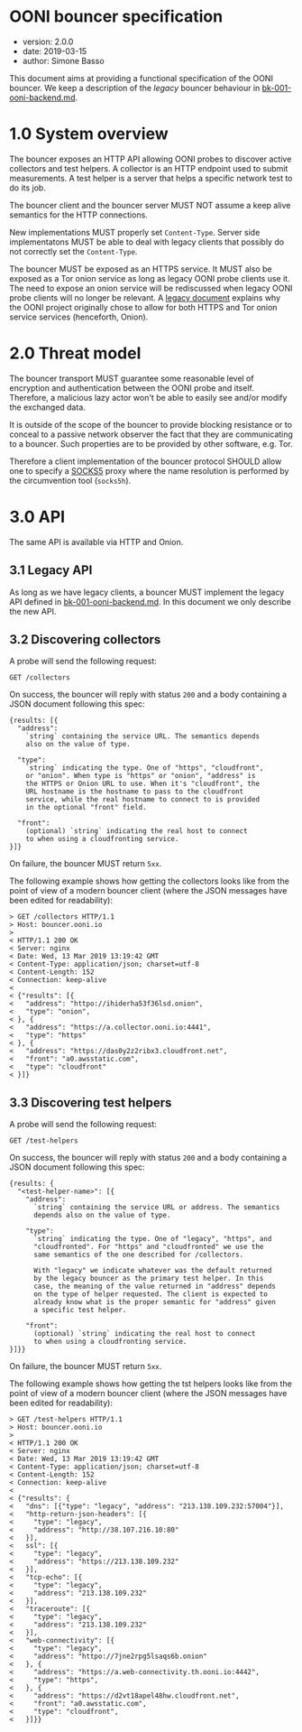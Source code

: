 # OONI bouncer specification

* version: 2.0.0
* date: 2019-03-15
* author: Simone Basso

This document aims at providing a functional specification of the
OONI bouncer. We keep a description of the _legacy_ bouncer behaviour
in [bk-001-ooni-backend.md](bk-001-ooni-backend.md).

# 1.0 System overview

The bouncer exposes an HTTP API allowing OONI probes to discover
active collectors and test helpers. A collector is an HTTP endpoint
used to submit measurements. A test helper is a server that helps
a specific network test to do its job.

The bouncer client and the bouncer server MUST NOT assume a keep
alive semantics for the HTTP connections.

New implementations MUST properly set `Content-Type`. Server side
implementatons MUST be able to deal with legacy clients that possibly
do not correctly set the `Content-Type`.

The bouncer MUST be exposed as an HTTPS service. It MUST also be exposed as
a Tor onion service as long as legacy OONI probe clients use it. The need
to expose an onion service will be rediscussed when legacy OONI probe
clients will no longer be relevant. A [legacy document](
https://ooni.torproject.org/docs/architecture.html)
explains why the OONI project originally chose to allow for both HTTPS
and Tor onion service services (henceforth, Onion).

# 2.0 Threat model

The bouncer transport MUST guarantee some reasonable level of encryption
and authentication between the OONI probe and itself. Therefore, a malicious
lazy actor won't be able to easily see and/or modify the exchanged data.

It is outside of the scope of the bouncer to provide blocking resistance or
to conceal to a passive network observer the fact that they are communicating to
a bouncer. Such properties are to be provided by other software, e.g. Tor.

Therefore a client implementation of the bouncer protocol SHOULD allow one
to specify a [SOCKS5](https://tools.ietf.org/html/rfc1928) proxy where the
name resolution is performed by the circumvention tool (`socks5h`).

# 3.0 API

The same API is available via HTTP and Onion.

## 3.1 Legacy API

As long as we have legacy clients, a bouncer MUST implement the legacy
API defined in [bk-001-ooni-backend.md](bk-001-ooni-backend.md). In
this document we only describe the new API.

## 3.2 Discovering collectors

A probe will send the following request:

    GET /collectors

On success, the bouncer will reply with status `200` and a body
containing a JSON document following this spec:

    {results: [{
      "address":
        `string` containing the service URL. The semantics depends
        also on the value of type.
      
      "type":
        `string` indicating the type. One of "https", "cloudfront",
        or "onion". When type is "https" or "onion", "address" is
        the HTTPS or Onion URL to use. When it's "cloudfront", the
        URL hostname is the hostname to pass to the cloudfront
        service, while the real hostname to connect to is provided
        in the optional "front" field.
      
      "front":
        (optional) `string` indicating the real host to connect
        to when using a cloudfronting service.
    }]}

On failure, the bouncer MUST return `5xx`.

The following example shows how getting the collectors looks like from
the point of view of a modern bouncer client (where the JSON
messages have been edited for readability):

```
> GET /collectors HTTP/1.1
> Host: bouncer.ooni.io
>
< HTTP/1.1 200 OK
< Server: nginx
< Date: Wed, 13 Mar 2019 13:19:42 GMT
< Content-Type: application/json; charset=utf-8
< Content-Length: 152
< Connection: keep-alive
< 
< {"results": [{
<   "address": "httpo://ihiderha53f36lsd.onion",
<   "type": "onion",
< }, {
<   "address": "https://a.collector.ooni.io:4441",
<   "type": "https"
< }, {
<   "address": "https://das0y2z2ribx3.cloudfront.net",
<   "front": "a0.awsstatic.com",
<   "type": "cloudfront"
< }]}
```

## 3.3 Discovering test helpers

A probe will send the following request:

    GET /test-helpers

On success, the bouncer will reply with status `200` and a body
containing a JSON document following this spec:

    {results: {
      "<test-helper-name>": [{
        "address":
          `string` containing the service URL or address. The semantics
          depends also on the value of type.
      
        "type":
          `string` indicating the type. One of "legacy", "https", and
          "cloudfronted". For "https" and "cloudfronted" we use the
          same semantics of the one described for /collectors.

          With "legacy" we indicate whatever was the default returned
          by the legacy bouncer as the primary test helper. In this
          case, the meaning of the value returned in "address" depends
          on the type of helper requested. The client is expected to
          already know what is the proper semantic for "address" given
          a specific test helper.
      
        "front":
          (optional) `string` indicating the real host to connect
          to when using a cloudfronting service.
    }]}}

On failure, the bouncer MUST return `5xx`.

The following example shows how getting the tst helpers looks like from
the point of view of a modern bouncer client (where the JSON
messages have been edited for readability):

```
> GET /test-helpers HTTP/1.1
> Host: bouncer.ooni.io
>
< HTTP/1.1 200 OK
< Server: nginx
< Date: Wed, 13 Mar 2019 13:19:42 GMT
< Content-Type: application/json; charset=utf-8
< Content-Length: 152
< Connection: keep-alive
< 
< {"results": {
<   "dns": [{"type": "legacy", "address": "213.138.109.232:57004"}],
<   "http-return-json-headers": [{
<     "type": "legacy",
<     "address": "http://38.107.216.10:80"
<   }],
<   ssl": [{
<     "type": "legacy",
<     "address": "https://213.138.109.232"
<   }],
<   "tcp-echo": [{
<     "type": "legacy",
<     "address": "213.138.109.232"
<   }],
<   "traceroute": [{
<     "type": "legacy",
<     "address": "213.138.109.232"
<   }],
<   "web-connectivity": [{
<     "type": "legacy",
<     "address": "httpo://7jne2rpg5lsaqs6b.onion"
<   }, {
<     "address": "https://a.web-connectivity.th.ooni.io:4442",
<     "type": "https",
<   }, {
<     "address": "https://d2vt18apel48hw.cloudfront.net",
<     "front": "a0.awsstatic.com",
<     "type": "cloudfront",
<   }]}}
```
